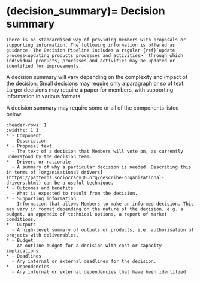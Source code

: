 (decision_summary)=
Decision summary
================

``` {warning}
There is no standardised way of providing members with proposals or supporting information. The following information is offered as guidance. The Decision Pipeline includes a regular {ref}`update process<updating_products_processes_and_activities>` through which individual products, processes and activities may be updated or identified for improvements.
```

A decision summary will vary depending on the complexity and impact of the decision. Small decisions may require only a paragraph or so of text. Larger decisions may require a paper for members, with supporting information in various formats. 

A decision summary may require some or all of the components listed below.

```{list-table} Components of a decision summary
:header-rows: 1
:widths: 1 3
* - Component
  - Description
* - Proposal text
  - The text of a decision that Members will vote on, as currently understood by the decision team.
* - Drivers or rationale
  - A summary of why a particular decision is needed. Describing this in terms of [organisational drivers](https://patterns.sociocracy30.org/describe-organizational-drivers.html) can be a useful technique.
* - Outcomes and benefits
  - What is expected to result from the decision.
* - Supporting information
  - Information that allows Members to make an informed decision. This may vary in format depending on the nature of the decision, e.g. a budget, an appendix of technical options, a report of market conditions.
* - Outputs
  - A high-level summary of outputs or products, i.e. authorisation of projects with deliverables.
* - Budget
  - An outline budget for a decision with cost or capacity implications.
* - Deadlines
  - Any internal or external deadlines for the decision.
* - Dependencies
  - Any internal or external dependencies that have been identified.
```
